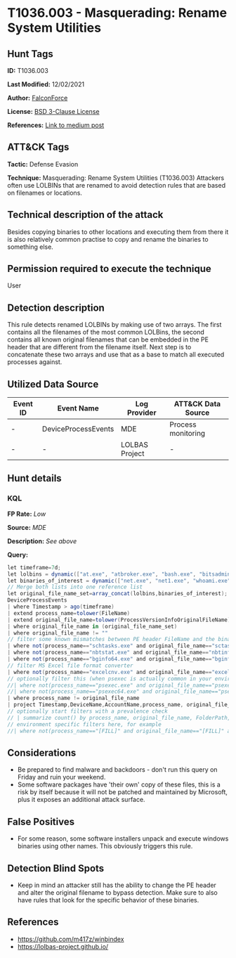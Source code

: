# T1036.003 - Masquerading: Rename System Utilities

## Hunt Tags

**ID:** T1036.003

**Last Modified:** 12/02/2021

**Author:** [FalconForce](https://falconforce.nl/)

**License:** [BSD 3-Clause License](https://github.com/FalconForceTeam/FalconFriday/blob/master/LICENSE)

**References:** [Link to medium post](https://medium.com/falconforce/falconfriday-masquerading-lolbin-file-renaming-0xff0c-b01e0ab5a95d?source=friends_link&sk=af9a3331f62b31464025ec0efdc0db53)

## ATT&CK Tags

**Tactic:** Defense Evasion

**Technique:** Masquerading: Rename System Utilities (T1036.003)
Attackers often use LOLBINs that are renamed to avoid detection rules that are based on filenames or locations.

## Technical description of the attack

Besides copying binaries to other locations and executing them from there it is also relatively common practise to copy and rename the binaries to something else.

## Permission required to execute the technique

User

## Detection description

This rule detects renamed LOLBINs by making use of two arrays. The first contains all the filenames of the most common LOLBins, the second contains all known original filenames that can be embedded in the PE header that are different from the filename itself.
Next step is to concatenate these two arrays and use that as a base to match all executed processes against.

## Utilized Data Source

| Event ID | Event Name | Log Provider | ATT&CK Data Source |
|---------|---------|----------|---------|
| - | DeviceProcessEvents | MDE | Process monitoring |
| - | - | LOLBAS Project | - |

## Hunt details

### KQL

**FP Rate:** *Low*

**Source:** *MDE*

**Description:** *See above*

**Query:**

```C#
let timeframe=7d;
let lolbins = dynamic(["at.exe", "atbroker.exe", "bash.exe", "bitsadmin.exe", "certreq.exe", "certutil.exe", "cmd.exe", "cmdkey.exe", "cmstp.exe", "control.exe", "csc.exe", "cscript.exe", "desktopimgdownldr.exe", "dfsvc.exe", "diantz.exe", "diskshadow.exe", "dnscmd.exe", "esentutl.exe", "eventvwr.exe", "expand.exe", "extexport.exe", "extrac32.exe", "findstr.exe", "forfiles.exe", "ftp.exe", "gfxdownloadwrapper.exe", "gpscript.exe", "hh.exe", "ie4uinit.exe", "ieexec.exe", "ilasm.exe", "infdefaultinstall.exe", "installutil.exe", "jsc.exe", "makecab.exe", "mavinject.exe", "microsoft.workflow.compiler.exe", "mmc.exe", "mpcmdrun.exe", "msbuild.exe", "msconfig.exe", "msdt.exe", "mshta.exe", "msiexec.exe", "netsh.exe", "odbcconf.exe", "pcalua.exe", "pcwrun.exe", "pktmon.exe", "presentationhost.exe", "print.exe", "psr.exe", "rasautou.exe", "reg.exe", "regasm.exe", "regedit.exe", "regini.exe", "register-cimprovider.exe", "regsvcs.exe", "regsvr32.exe", "replace.exe", "rpcping.exe", "rundll32.exe", "runonce.exe", "runscripthelper.exe", "sc.exe", "schtasks.exe", "scriptrunner.exe", "syncappvpublishingserver.exe", "ttdinject.exe", "tttracer.exe", "vbc.exe", "verclsid.exe", "wab.exe", "wmic.exe", "wscript.exe", "wsreset.exe", "xwizard.exe", "agentexecutor.exe", "appvlp.exe", "bginfo.exe", "cdb.exe", "csi.exe", "devtoolslauncher.exe", "dnx.exe", "dotnet.exe", "dxcap.exe", "excel.exe", "mftrace.exe", "msdeploy.exe", "msxsl.exe", "ntdsutil.exe", "powerpnt.exe", "rcsi.exe", "sqldumper.exe", "sqlps.exe", "sqltoolsps.exe", "squirrel.exe", "te.exe", "tracker.exe", "vsjitdebugger.exe", "winword.exe", "wsl.exe"]);
let binaries_of_interest = dynamic(["net.exe", "net1.exe", "whoami.exe", "ipconfig.exe", "tasklist.exe", "quser.exe", "tracert.exe", "route.exe", "runas.exe", "klist.exe", "wevtutil.exe", "wmiprvse.exe", "powershell.exe", "bash.exe", "qwinsta.exe", "rwinsta.exe", "replace.exe", "findstr.exe", "icacls.exe", "cacls.exe", "xcopy.exe", "robocopy.exe", "takeown.exe", "vssadmin.exe", "nltest.exe", "nltestk.exe", "sctasks.exe", "nbtstat.exe", "nbtinfo.exe", "mofcomp.exe", "nltestrk.exe", "dnscmd.exe", "registercimprovider.exe", "registercimprovider2.exe", "procdump", "ru.exe", "pspasswd.exe", "psexec.c", "psexec.exe", "pslist.exe", "regsize", "pskill.exe", "pkill.exe", "wsmprovhost.exe", "fltmc.exe", "sdbinst.exe"]);
// Merge both lists into one reference list
let original_file_name_set=array_concat(lolbins,binaries_of_interest);
DeviceProcessEvents
| where Timestamp > ago(timeframe)
| extend process_name=tolower(FileName)
| extend original_file_name=tolower(ProcessVersionInfoOriginalFileName)
| where original_file_name in (original_file_name_set)
| where original_file_name != ""
// filter some known mismatches between PE header FileName and the binary FileName
| where not(process_name=="schtasks.exe" and original_file_name=="sctasks.exe" and (FolderPath=~@"C:\Windows\System32\schtasks.exe" or FolderPath=~@"C:\Windows\SysWOW64\schtasks.exe"))
| where not(process_name=="nbtstat.exe" and original_file_name=="nbtinfo.exe" and FolderPath=~@"C:\Windows\System32\nbtstat.exe")
| where not(process_name=="bginfo64.exe" and original_file_name=="bginfo.exe" and (FolderPath=~@"C:\Windows\System32\Bginfo64.exe" or FolderPath =~@"C:\Program Files\SysInternals BGInfo\Bginfo64.exe"))
// filter MS Excel file format converter
| where not(process_name=="excelcnv.exe" and original_file_name=="excel.exe" and (FolderPath startswith @"C:\Program Files\Microsoft Office Web Apps\ExcelServicesEcs\" or FolderPath  startswith @"C:\Program Files\Microsoft Office\" or FolderPath startswith @"C:\Program Files (x86)\Microsoft Office\"))
// optionally filter this (when psexec is actually common in your environment)
//| where not(process_name=="psexec.exe" and original_file_name=="psexec.c")
//| where not(process_name=="psexec64.exe" and original_file_name=="psexec.c")
| where process_name != original_file_name
| project Timestamp,DeviceName,AccountName,process_name, original_file_name, FolderPath, ProcessCommandLine, InitiatingProcessFileName, InitiatingProcessVersionInfoOriginalFileName, InitiatingProcessCommandLine, InitiatingProcessParentFileName, ReportId
// optionally start filters with a prevalence check
// | summarize count() by process_name, original_file_name, FolderPath, InitiatingProcessFileName, InitiatingProcessVersionInfoOriginalFileName
// environment specific filters here, for example
//| where not(process_name=="[FILL]" and original_file_name=="[FILL]" and (FolderPath=~@"[FILL]" or FolderPath =~@"[FILL]"))
```

## Considerations

* Be prepared to find malware and backdoors - don't run this query on Friday and ruin your weekend.
* Some software packages have 'their own' copy of these files, this is a risk by itself because it will not be patched and maintained by Microsoft, plus it exposes an additional attack surface.

## False Positives

* For some reason, some software installers unpack and execute windows binaries using other names. This obviously triggers this rule.

## Detection Blind Spots

* Keep in mind an attacker still has the ability to change the PE header and alter the original filename to bypass detection. Make sure to also have rules that look for the specific behavior of these binaries.

## References
*  https://github.com/m417z/winbindex
*  https://lolbas-project.github.io/